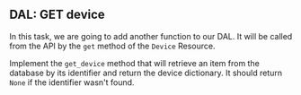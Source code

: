 ## DAL: GET device

In this task, we are going to add another function to our DAL. 
It will be called from the API by the `get` method of the `Device` Resource.

Implement the `get_device` method that will retrieve an item from the database by its identifier and return the device dictionary. It should return `None` if
the identifier wasn't found.